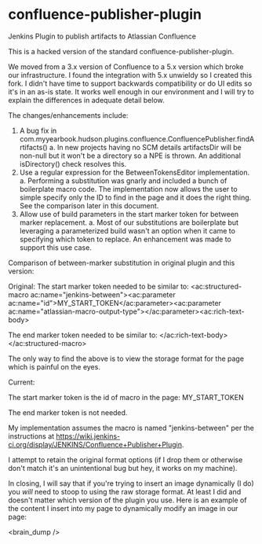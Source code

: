 confluence-publisher-plugin
===========================

Jenkins Plugin to publish artifacts to Atlassian Confluence

This is a hacked version of the standard confluence-publisher-plugin.  

We moved from a 3.x version of Confluence to a 5.x version which broke our 
infrastructure. I found the integration with 5.x unwieldy so I created this 
fork.  I didn't have time to support backwards compatibility or do UI edits so 
it's in an as-is state.  It works well enough in our environment and I will try
to explain the differences in adequate detail below.

The changes/enhancements include:
  1. A bug fix in com.myyearbook.hudson.plugins.confluence.ConfluencePublisher.findArtifacts()
     a. In new projects having no SCM details artifactsDir will be non-null but 
        it won't be a directory so a NPE is thrown.  An additional isDirectory() check 
        resolves this.
  2. Use a regular expression for the BetweenTokensEditor implementation.
     a. Performing a substitution was gnarly and included a bunch of boilerplate
        macro code. The implementation now allows the user to simple specify only 
        the ID to find in the page and it does the right thing.  See the comparison 
        later in this document.
  3. Allow use of build parameters in the start marker token for between marker
     replacement.
     a.  Most of our substitutions are boilerplate but leveraging a parameterized 
         build wasn't an option when it came to specifying which token to replace.
         An enhancement was made to support this use case.  


Comparison of between-marker substitution in original plugin and this version:

  Original:
  The start marker token needed to be similar to: 
      \<ac:structured-macro ac:name="jenkins-between">\<ac:parameter ac:name="id">MY_START_TOKEN\</ac:parameter>\<ac:parameter ac:name="atlassian-macro-output-type">\</ac:parameter>\<ac:rich-text-body>
      
  The end marker token needed to be similar to:
      \</ac:rich-text-body>\</ac:structured-macro>
  
  The only way to find the above is to view the storage format for the page which is painful on the eyes. 

  Current:
  
  The start marker token is the id of macro in the page: 
    MY_START_TOKEN
  
  The end marker token is not needed.
  
  My implementation assumes the macro is named "jenkins-between" per the instructions 
  at https://wiki.jenkins-ci.org/display/JENKINS/Confluence+Publisher+Plugin.
  
  I attempt to retain the original format options (if I drop them or otherwise 
  don't match it's an unintentional bug but hey, it works on my machine).  
  
  
In closing, I will say that if you're trying to insert an image dynamically 
(I do) you *will* need to stoop to using the raw storage format.  At least I 
did and doesn't matter which version of the plugin you use.  Here is an example
of the content I insert into my page to dynamically modify an image in our page:
<p><ac:image ac:align="center"><ri:attachment ri:filename="myfile.png" /></ac:image></p>

<brain_dump />

    
    
    

